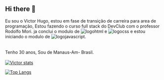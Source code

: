## Hi there 👋

Eu sou o Victor Hugo, estou em fase de transição de carreira para area de programação, Estou fazendo o curso full stack do DevClub com o professor Rodolfo Mori. ja conclui o modulo de <img src="https://img.shields.io/badge/HTML5-E34F26?style=for-the-badge&logo=html5&logoColor=white" alt=logohtml> e <img src="https://img.shields.io/badge/CSS3-1572B6?style=for-the-badge&logo=css3&logoColor=white" alt=logocss> e estou iniciando o modulo de <img src="https://img.shields.io/badge/JavaScript-F7DF1E?style=for-the-badge&logo=javascript&logoColor=black" alt=logojavascript>.
<br>
<br>
<br>
Tenho 30 anos, Sou de Manaus-Am- Brasil.
<br>
<br>
[![Victor stats](https://github-readme-stats.vercel.app/api?username=victorhcsdev)](https://github.com/anuraghazra/github-readme-stats)

[![Top Langs](https://github-readme-stats.vercel.app/api/top-langs/?username=victorhcsdev)](https://github.com/anuraghazra/github-readme-stats)
